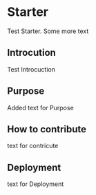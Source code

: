 # Starter
Test Starter.
Some more text
## Introcution
Test Introcuction
## Purpose
Added text for Purpose
## How to contribute
text for contricute
## Deployment
text for Deployment